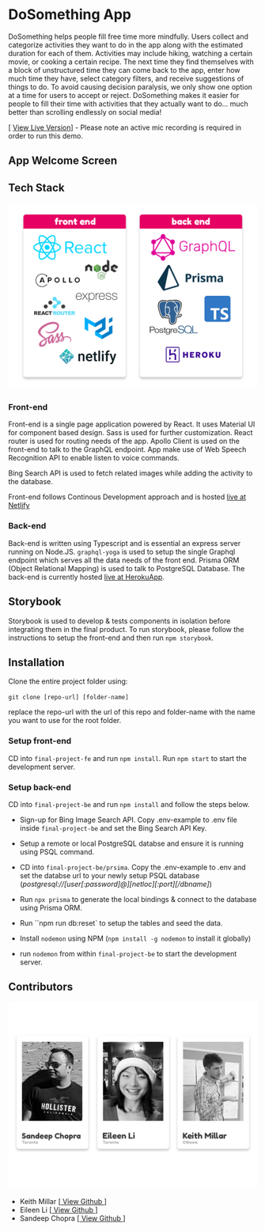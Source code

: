 # DoSomething App

DoSomething helps people fill free time more mindfully. Users collect and categorize activities they want to do in the app along with the estimated duration for each of them. Activities may include hiking, watching a certain movie, or cooking a certain recipe. The next time they find themselves with a block of unstructured time they can come back to the app, enter how much time they have, select category filters, and receive suggestions of things to do. To avoid causing decision paralysis, we only show one option at a time for users to accept or reject. DoSomething makes it easier for people to fill their time with activities that they actually want to do… much better than scrolling endlessly on social media!

[ [View Live Version](https://gracious-ride-f3cbe4.netlify.app/)] - Please note an active mic recording is required in order to run this demo.

## App Welcome Screen

## Tech Stack

![tech stack](https://raw.githubusercontent.com/letsandeepio/final-project/master/final-project-fe/public/images/slide-tech-stack.png)

### Front-end

Front-end is a single page application powered by React. It uses Material UI for component based design. Sass is used for further customization. React router is used for routing needs of the app. Apollo Client is used on the front-end to talk to the GraphQL endpoint. App make use of Web Speech Recognition API to enable listen to voice commands.

Bing Search API is used to fetch related images while adding the activity to the database.

Front-end follows Continous Development approach and is hosted [live at Netlify](https://gracious-ride-f3cbe4.netlify.app/)

### Back-end

Back-end is written using Typescript and is essential an express server running on Node.JS. `graphql-yoga` is used to setup the single Graphql endpoint which serves all the data needs of the front end. Prisma ORM (Object Relational Mapping) is used to talk to PostgreSQL Database. The back-end is currently hosted [live at HerokuApp](https://timefiller-api.herokuapp.com/).

## Storybook

Storybook is used to develop & tests components in isolation before integrating them in the final product. To run storybook, please follow the instructions to setup the front-end and then run `npm storybook`.

## Installation

Clone the entire project folder using:

`git clone [repo-url] [folder-name]`

replace the repo-url with the url of this repo and folder-name with the name you want to use for the root folder.

### Setup front-end

CD into `final-project-fe` and run `npm install`. Run `npm start` to start the development server.

### Setup back-end

CD into `final-project-be` and run `npm install` and follow the steps below.

- Sign-up for Bing Image Search API. Copy .env-example to .env file inside `final-project-be` and set the Bing Search API Key.

- Setup a remote or local PostgreSQL databse and ensure it is running using PSQL command.

- CD into `final-project-be/prsima`. Copy the .env-example to .env and set the databse url to your newly setup PSQL database (_postgresql://[user[:password]@][netloc][:port][/dbname]_)

- Run `npx prisma` to generate the local bindings & connect to the database using Prisma ORM.

- Run ``npm run db:reset` to setup the tables and seed the data.

- Install `nodemon` using NPM (`npm install -g nodemon` to install it globally)

- run `nodemon` from within `final-project-be` to start the development server.

## Contributors

![scheduler](https://raw.githubusercontent.com/letsandeepio/final-project/master/final-project-fe/public/images/slide-profiles.png)

- Keith Millar [[ View Github ](https://github.com/millarke)]
- Eileen Li [[ View Github ](https://github.com/eileenlimur)]
- Sandeep Chopra [[ View Github ](https://github.com/letsandeepio)]
